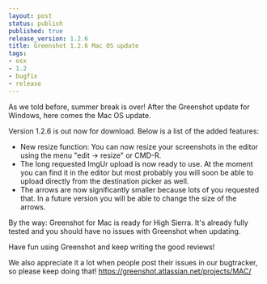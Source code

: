 ```yaml
---
layout: post
status: publish
published: true
release_version: 1.2.6
title: Greenshot 1.2.6 Mac OS update
tags:
- osx
- 1.2
- bugfix
- release
---
```

As we told before, summer break is over! After the Greenshot update for Windows, here comes the Mac OS update.

Version 1.2.6 is out now for download. Below is a list of the added features:

- New resize function: You can now resize your screenshots in the editor using the menu "edit -> resize" or CMD-R.
- The long requested ImgUr upload is now ready to use. At the moment you can find it in the editor but most probably you will soon be able to upload directly from the destination picker as well.
- The arrows are now significantly smaller because lots of you requested that. In a future version you will be able to change the size of the arrows.

By the way: Greenshot for Mac is ready for High Sierra. It's already fully tested and you should have no issues with Greenshot when updating.

Have fun using Greenshot and keep writing the good reviews!

We also appreciate it a lot when people post their issues in our bugtracker, so please keep doing that! https://greenshot.atlassian.net/projects/MAC/
